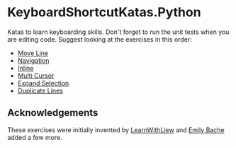 # KeyboardShortcutKatas.Python
Katas to learn keyboarding skills. Don't forget to run the unit tests when you are editing code. Suggest looking at the exercises in this order:

* [Move Line](KeyboardShortcutKatas/MoveLine.md) 
* [Navigation](KeyboardShortcutKatas/Navigation.cs)
* [Inline](KeyboardShortcutKatas/Inline.cs)
* [Multi Cursor](KeyboardShortcutKatas/MultiCursor.md)
* [Expand Selection](KeyboardShortcutKatas/ExpandSelection.md)
* [Duplicate Lines](KeyboardShortcutKatas/DuplicateLines.md)

## Acknowledgements
These exercises were initially invented by [LearnWithLlew](https://github.com/LearnWithLlew/KeyboardShortcutKatas.Net) and [Emily Bache](https://github.com/emilybache/KeyboardShortcutKatas.Net) added a few more.
